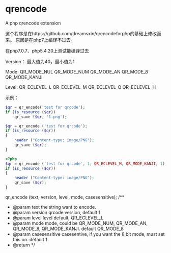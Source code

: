 qrencode
==============

A php qrencode extension


这个程序是在https://github.com/dreamsxin/qrencodeforphp的基础上修改而来。
原因是在php7上编译不过去。

在php7.0.7、php5.4.20上测试能编译过去

Version：
最大值为40，最小值为1

Mode:
QR_MODE_NUL
QR_MODE_NUM
QR_MODE_AN
QR_MODE_8
QR_MODE_KANJI

Level:
QR_ECLEVEL_L
QR_ECLEVEL_M
QR_ECLEVEL_Q
QR_ECLEVEL_H

示例：

```php
$qr = qr_encode('test for qrcode');
if (is_resource ($qr))
    qr_save ($qr, '1.png');
```

```php
$qr = qr_encode ('test for qrcode');
if (is_resource ($qr))
{
    header ("Content-type: image/PNG");
    qr_save ($qr);
}
```

```php
<?php
$qr = qr_encode ('test for qrcode', 1, QR_ECLEVEL_M, QR_MODE_KANJI, 1);
if (is_resource ($qr))
{
    header ("Content-type: image/PNG");
    qr_save ($qr);
}
```

qr_encode (text, version, level, mode, casesensitive);
/**
* @param text the string want to encode.
* @param version qrcode version, default 1
* @param level level default, QR_ECLEVEL_L
* @param mode mode, could be QR_MODE_NUM, QR_MODE_AN, QR_MODE_8, QR_MODE_KANJI. default QR_MODE_8
* @param casesensitive casesentive, if you want the 8 bit mode, must set this on. default 1
* @return 
*/
